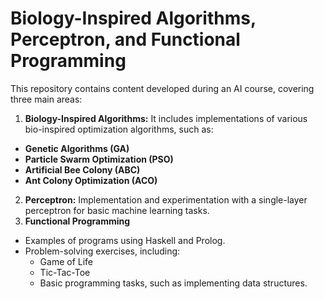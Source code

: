 # Biology-Inspired Algorithms, Perceptron, and Functional Programming

This repository contains content developed during an AI course, covering three main areas:

1. **Biology-Inspired Algorithms:** It includes implementations of various bio-inspired optimization algorithms, such as:
- **Genetic Algorithms (GA)**
- **Particle Swarm Optimization (PSO)**
- **Artificial Bee Colony (ABC)**
- **Ant Colony Optimization (ACO)**
2. **Perceptron:** Implementation and experimentation with a single-layer perceptron for basic machine learning tasks.
3. **Functional Programming**
- Examples of programs using Haskell and Prolog.
- Problem-solving exercises, including:
  - Game of Life
  - Tic-Tac-Toe
  - Basic programming tasks, such as implementing data structures.
